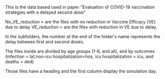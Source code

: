 This is the data based used in paper "Evaluation of COVID-19 vaccination strategies with a delayed second dose"

No_VE_reduction = are the files with no reduction in Vaccine Efficacy (VE) due to delay
VE_reduction = are the files with reduction in VE due to delay.

In the subfolders, the number at the end of the folder's name represents the delay between first and second doses.

The files inside are divided by age groups (1-6, and all), and by outcomes (infection = lat,non-icu hospitalization=hos, icu hospitalization = icu, and deaths = ded)

Those files have a heading and the first column display the simulation day.
